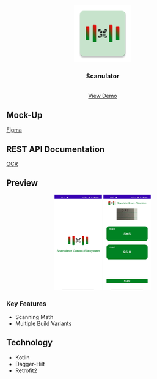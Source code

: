 <br />
<div align="center">
  <img src="app/src/main/res/mipmap-xxxhdpi/ic_launcher.png" alt="Logo" width="150" height="150">

  <h3 align="center">Scanulator</h3>

  <p align="center">
    <br />
    <a href="https://github.com/codernewbie04/Scanulator/releases">View Demo</a>
  </p>
</div>

## Mock-Up
[Figma](https://www.figma.com/file/A9nCNnYwjSlTmnpBehBqXm/Scanulator?type=design&node-id=1%3A4&mode=design&t=XVBp9rjAIhwnIi8f-1)


## REST API Documentation
[OCR](https://ocr.space/OCRAPI)


## Preview
<div align="center">
  <img src="assets/1.jpg" alt="Splash Screen" width="124" height="249"/>
  <img src="assets/2.jpg" alt="Main" width="124" height="249"/>
</div>

### Key Features
* Scanning Math
* Multiple Build Variants
## Technology
* Kotlin
* Dagger-Hilt
* Retrofit2

